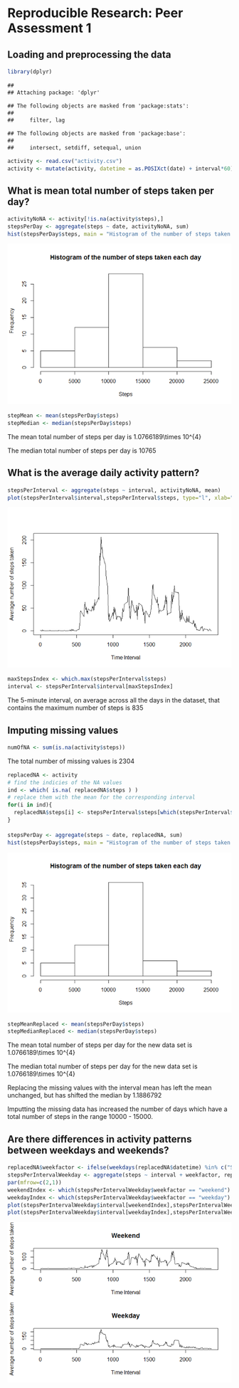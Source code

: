 # Reproducible Research: Peer Assessment 1


## Loading and preprocessing the data


```r
library(dplyr)
```

```
## 
## Attaching package: 'dplyr'
```

```
## The following objects are masked from 'package:stats':
## 
##     filter, lag
```

```
## The following objects are masked from 'package:base':
## 
##     intersect, setdiff, setequal, union
```

```r
activity <- read.csv("activity.csv")
activity <- mutate(activity, datetime = as.POSIXct(date) + interval*60)
```

## What is mean total number of steps taken per day?


```r
activityNoNA <- activity[!is.na(activity$steps),]
stepsPerDay <- aggregate(steps ~ date, activityNoNA, sum)
hist(stepsPerDay$steps, main = "Histogram of the number of steps taken each day", xlab="Steps")
```

![](PA1_template_files/figure-html/unnamed-chunk-2-1.png)<!-- -->

```r
stepMean <- mean(stepsPerDay$steps)
stepMedian <- median(stepsPerDay$steps)
```
The mean total number of steps per day is 1.0766189\times 10^{4}

The median total number of steps per day is 10765

## What is the average daily activity pattern?


```r
stepsPerInterval <- aggregate(steps ~ interval, activityNoNA, mean)
plot(stepsPerInterval$interval,stepsPerInterval$steps, type="l", xlab="Time Interval",ylab="Average number of steps taken")
```

![](PA1_template_files/figure-html/unnamed-chunk-3-1.png)<!-- -->

```r
maxStepsIndex <- which.max(stepsPerInterval$steps)
interval <- stepsPerInterval$interval[maxStepsIndex]
```
The 5-minute interval, on average across all the days in the dataset, that contains the maximum number of steps is 835

## Imputing missing values


```r
numOfNA <- sum(is.na(activity$steps))
```
The total number of missing values is 2304


```r
replacedNA <- activity
# find the indicies of the NA values
ind <- which( is.na( replacedNA$steps ) )
# replace them with the mean for the corresponding interval
for(i in ind){
  replacedNA$steps[i] <- stepsPerInterval$steps[which(stepsPerInterval$interval == replacedNA$interval[i])]
}

stepsPerDay <- aggregate(steps ~ date, replacedNA, sum)
hist(stepsPerDay$steps, main = "Histogram of the number of steps taken each day", xlab="Steps")
```

![](PA1_template_files/figure-html/unnamed-chunk-5-1.png)<!-- -->

```r
stepMeanReplaced <- mean(stepsPerDay$steps)
stepMedianReplaced <- median(stepsPerDay$steps)
```
The mean total number of steps per day for the new data set is 1.0766189\times 10^{4}

The median total number of steps per day for the new data set is 1.0766189\times 10^{4}

Replacing the missing values with the interval mean has left the mean unchanged, but has shifted the median by 1.1886792

Imputting the missing data has increased the number of days which have a total number of steps in the range 10000 - 15000.


## Are there differences in activity patterns between weekdays and weekends?


```r
replacedNA$weekfactor <- ifelse(weekdays(replacedNA$datetime) %in% c("Saturday", "Sunday"), "weekend", "weekday")
stepsPerIntervalWeekday <- aggregate(steps ~ interval + weekfactor, replacedNA, mean)
par(mfrow=c(2,1))
weekendIndex <- which(stepsPerIntervalWeekday$weekfactor == "weekend")
weekdayIndex <- which(stepsPerIntervalWeekday$weekfactor == "weekday")
plot(stepsPerIntervalWeekday$interval[weekendIndex],stepsPerIntervalWeekday$steps[weekendIndex], type="l", xlab="Time Interval",ylab="Average number of steps taken", main="Weekend")
plot(stepsPerIntervalWeekday$interval[weekdayIndex],stepsPerIntervalWeekday$steps[weekdayIndex], type="l", xlab="Time Interval",ylab="Average number of steps taken", main="Weekday")
```

![](PA1_template_files/figure-html/unnamed-chunk-6-1.png)<!-- -->

